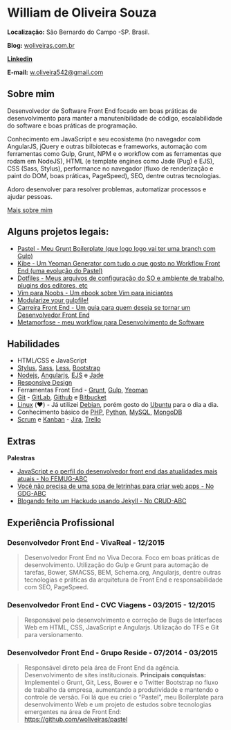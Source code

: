 # William de Oliveira Souza

**Localização:** São Bernardo do Campo -SP. Brasil.

**Blog:** [woliveiras.com.br](https://woliveiras.com.br)

**[Linkedin](https://linkedin.com/in/woliveira542)**

**E-mail:** w.oliveira542@gmail.com

## Sobre mim

Desenvolvedor de Software Front End focado em boas práticas de desenvolvimento para manter a manutenibilidade de código, escalabilidade do software e boas práticas de programação.

Conhecimento em JavaScript e seu ecosistema (no navegador com AngularJS, jQuery e outras bilbiotecas e frameworks, automação com ferramentas como Gulp, Grunt, NPM e o workflow com as ferramentas que rodam em NodeJS), HTML (e template engines como Jade (Pug) e EJS), CSS (Sass, Stylus), performance no navegador (fluxo de renderização e paint do DOM, boas práticas, PageSpeed), SEO, dentre outras tecnologias.

Adoro desenvolver para resolver problemas, automatizar processos e ajudar pessoas.

[Mais sobre mim](https://woliveiras.com.br/about/)

## Alguns projetos legais:

- [Pastel - Meu Grunt Boilerplate (que logo logo vai ter uma branch com Gulp)](https://github.com/woliveiras/pastel)
- [Kibe - Um Yeoman Generator com tudo o que gosto no Workflow Front End (uma evolução do Pastel)](https://www.npmjs.com/package/generator-kibe)
- [Dotfiles - Meus arquivos de configuração do SO e ambiente de trabalho, plugins dos editores, etc](https://github.com/woliveiras/configs)
- [Vim para Noobs - Um ebook sobre Vim para iniciantes](http://woliveiras.com.br/vimparanoobs/)
- [Modularize your gulpfile!](https://github.com/woliveiras/modularize-your-gulpfile)
- [Carreira Front End - Um guia para quem deseja se tornar um Desenvolvedor Front End](https://github.com/woliveiras/front-end-career)
- [Metamorfose - meu workflow para Desenvolvimento de Software](https://github.com/woliveiras/metamorfose/)

## Habilidades

* HTML/CSS e JavaScript
* [Stylus](https://learnboost.github.io/stylus/), [Sass](http://sass-lang.com/), [Less](http://lesscss.org/), [Bootstrap](http://getbootstrap.com/)
* [Nodejs](https://nodejs.org/en/), [Angularjs](https://angularjs.org/), [EJS](http://ejs.co/) e [Jade](http://jade-lang.com/)
* [Responsive Design](http://arquiteturadeinformacao.com/mobile/o-que-e-responsive-web-design/)
* Ferramentas Front End - [Grunt](http://gruntjs.com/), [Gulp](http://gulpjs.com/), [Yeoman](http://yeoman.io/)
* [Git](https://git-scm.com/) - [GitLab](https://about.gitlab.com/), [Github](https://github.com) e [Bitbucket](https://bitbucket.org/)
* [Linux](http://www.linuxfoundation.org/what-is-linux) (:heart:) - Já utilizei [Debian](https://www.debian.org/index.pt.html), porém gosto do [Ubuntu](http://http://ubuntu.com/) para o dia a dia.
* Conhecimento básico de [PHP](https://secure.php.net/), [Python](http://wiki.python.org.br/), [MySQL](https://www.mysql.com/), [MongoDB](https://www.mongodb.org/)
* [Scrum](https://www.scrum.org/) e [Kanban](http://kanbanblog.com/explained/) - [Jira](https://www.atlassian.com/software/jira), [Trello](https://trello.com/)

## Extras

**Palestras**

* [JavaScript e o perfil do desenvolvedor front end das atualidades mais atuais - No FEMUG-ABC](http://www.slideshare.net/williamoliveira542/javascript-e-o-perfil-do-desenvolvedor-front-end-das-atualidades-mais-atuais-60080893)
* [Você não precisa de uma sopa de letrinhas para criar web apps - No GDG-ABC](http://www.slideshare.net/williamoliveira542/voc-no-precisa-de-uma-sopa-de-letrinhas-para-criar-web-apps)
* [Blogando feito um Hackudo usando Jekyll - No CRUD-ABC](http://crudabc.org/crud-abc-1-conteudo/)

## Experiência Profissional

### Desenvolvedor Front End - VivaReal - 12/2015

> Desenvolvedor Front End no Viva Decora. Foco em boas práticas de desenvolvimento. Utilização do Gulp e Grunt para automação de tarefas, Bower, SMACSS, BEM, Schema.org, Angularjs, dentre outras tecnologias e práticas da arquitetura de Front End e responsabilidade com SEO, PageSpeed.

### Desenvolvedor Front End - CVC Viagens - 03/2015 - 12/2015

> Responsável pelo desenvolvimento e correção de Bugs de Interfaces Web em HTML, CSS, JavaScript e Angularjs.
Utilização do TFS e Git para versionamento.

### Desenvolvedor Front End - Grupo Reside - 07/2014 - 03/2015

> Responsável direto pela área de Front End da agência. Desenvolvimento de sites institucionais. **Principais conquistas:** Implementei o Grunt, Git, Less, Bower e o Twitter Bootstrap no fluxo de trabalho da empresa, aumentando a produtividade e mantendo o controle de versão.
Foi lá que eu criei o “Pastel”, meu Boilerplate para desenvolvimento Web e um projeto de estudos sobre tecnologias emergentes na área de Front End: https://github.com/woliveiras/pastel

